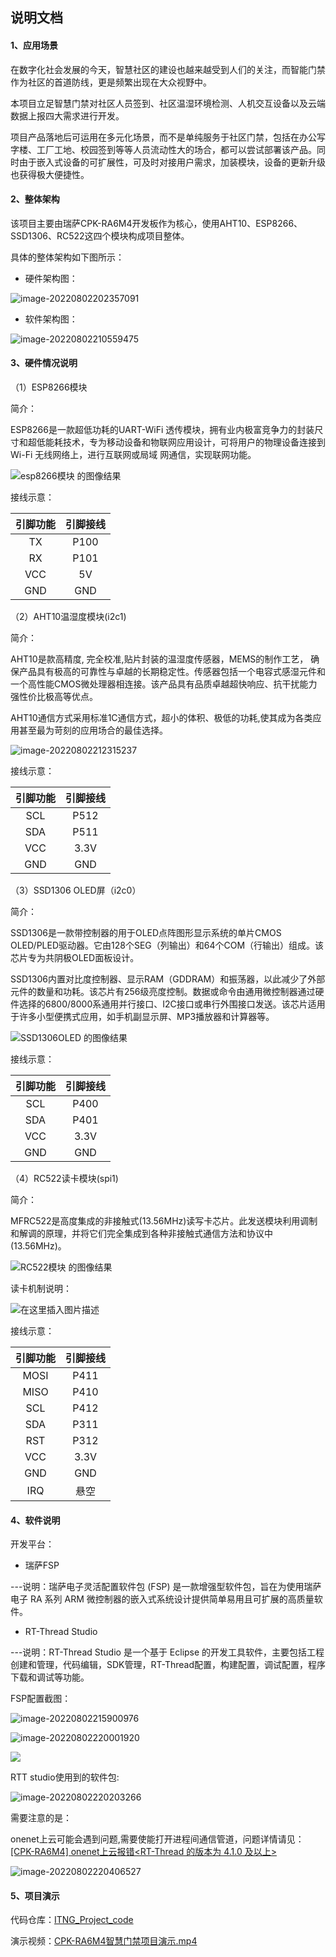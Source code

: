 

## 说明文档

#### 1、应用场景

在数字化社会发展的今天，智慧社区的建设也越来越受到人们的关注，而智能门禁作为社区的首道防线，更是频繁出现在大众视野中。

本项目立足智慧门禁对社区人员签到、社区温湿环境检测、人机交互设备以及云端数据上报四大需求进行开发。

项目产品落地后可运用在多元化场景，而不是单纯服务于社区门禁，包括在办公写字楼、工厂工地、校园签到等等人员流动性大的场合，都可以尝试部署该产品。同时由于嵌入式设备的可扩展性，可及时对接用户需求，加装模块，设备的更新升级也获得极大便捷性。

#### 2、整体架构

该项目主要由瑞萨CPK-RA6M4开发板作为核心，使用AHT10、ESP8266、SSD1306、RC522这四个模块构成项目整体。

具体的整体架构如下图所示：

* 硬件架构图：

![image-20220802202357091](https://raw.githubusercontent.com/kurisaW/picbed/main/img/202208022023168.png)

* 软件架构图：

![image-20220802210559475](https://raw.githubusercontent.com/kurisaW/picbed/main/img/202208022105544.png)

#### 3、硬件情况说明

（1）ESP8266模块

简介：

ESP8266是一款超低功耗的UART-WiFi 透传模块，拥有业内极富竞争力的封装尺寸和超低能耗技术，专为移动设备和物联网应用设计，可将用户的物理设备连接到Wi-Fi 无线网络上，进行互联网或局域 网通信，实现联网功能。

![esp8266模块 的图像结果](https://raw.githubusercontent.com/kurisaW/picbed/main/img/202208022121337.jpeg)

接线示意：

| 引脚功能 | 引脚接线 |
| :------: | :------: |
|    TX    |   P100   |
|    RX    |   P101   |
|   VCC    |    5V    |
|   GND    |   GND    |



（2）AHT10温湿度模块(i2c1)

简介：

AHT10是款高精度, 完全校准,贴片封装的温湿度传感器，MEMS的制作工艺， 确保产品具有极高的可靠性与卓越的长期稳定性。传感器包括一个电容式感湿元件和一个高性能CMOS微处理器相连接。该产品具有品质卓越超快响应、抗干扰能力强性价比极高等优点。

AHT10通信方式采用标准1C通信方式，超小的体积、极低的功耗,使其成为各类应用甚至最为苛刻的应用场合的最佳选择。

![image-20220802212315237](https://raw.githubusercontent.com/kurisaW/picbed/main/img/202208022123281.png)

接线示意：

| 引脚功能 | 引脚接线 |
| :------: | :------: |
|   SCL    |   P512   |
|   SDA    |   P511   |
|   VCC    |   3.3V   |
|   GND    |   GND    |



（3）SSD1306 OLED屏（i2c0）

简介：

SSD1306是一款带控制器的用于OLED点阵图形显示系统的单片CMOS OLED/PLED驱动器。它由128个SEG（列输出）和64个COM（行输出）组成。该芯片专为共阴极OLED面板设计。

SSD1306内置对比度控制器、显示RAM（GDDRAM）和振荡器，以此减少了外部元件的数量和功耗。该芯片有256级亮度控制。数据或命令由通用微控制器通过硬件选择的6800/8000系通用并行接口、I2C接口或串行外围接口发送。该芯片适用于许多小型便携式应用，如手机副显示屏、MP3播放器和计算器等。

![SSD1306OLED 的图像结果](https://raw.githubusercontent.com/kurisaW/picbed/main/img/202208022137197.jpeg)

接线示意：

| 引脚功能 | 引脚接线 |
| :------: | :------: |
|   SCL    |   P400   |
|   SDA    |   P401   |
|   VCC    |   3.3V   |
|   GND    |   GND    |



（4）RC522读卡模块(spi1)

简介：

MFRC522是高度集成的非接触式(13.56MHz)读写卡芯片。此发送模块利用调制和解调的原理，并将它们完全集成到各种非接触式通信方法和协议中(13.56MHz)。

![RC522模块 的图像结果](https://raw.githubusercontent.com/kurisaW/picbed/main/img/202208022141624.jpeg)

读卡机制说明：

![在这里插入图片描述](https://raw.githubusercontent.com/kurisaW/picbed/main/img/202208022147385.png)

接线示意：

| 引脚功能 | 引脚接线 |
| :------: | :------: |
|   MOSI   |   P411   |
|   MISO   |   P410   |
|   SCL    |   P412   |
|   SDA    |   P311   |
|   RST    |   P312   |
|   VCC    |   3.3V   |
|   GND    |   GND    |
|   IRQ    |   悬空   |



#### 4、软件说明

开发平台：

* 瑞萨FSP

---说明：瑞萨电子灵活配置软件包 (FSP) 是一款增强型软件包，旨在为使用瑞萨电子 RA 系列 ARM 微控制器的嵌入式系统设计提供简单易用且可扩展的高质量软件。



* RT-Thread Studio

---说明：RT-Thread Studio 是一个基于 Eclipse 的开发工具软件，主要包括工程创建和管理，代码编辑，SDK管理，RT-Thread配置，构建配置，调试配置，程序下载和调试等功能。



FSP配置截图：

![image-20220802215900976](https://raw.githubusercontent.com/kurisaW/picbed/main/img/202208022159278.png)

![image-20220802220001920](https://raw.githubusercontent.com/kurisaW/picbed/main/img/202208022200987.png)

![](https://raw.githubusercontent.com/kurisaW/picbed/main/img/202208022200987.png)



RTT studio使用到的软件包:

![image-20220802220203266](https://raw.githubusercontent.com/kurisaW/picbed/main/img/202208022202359.png)

需要注意的是：

onenet上云可能会遇到问题,需要使能打开进程间通信管道，问题详情请见：[[CPK-RA6M4] onenet上云报错<RT-Thread 的版本为 4.1.0 及以上>](https://github.com/RT-Thread/rt-thread/issues/6188)

![image-20220802220406527](https://raw.githubusercontent.com/kurisaW/picbed/main/img/202208022204592.png)



#### 5、项目演示

代码仓库：[ITNG_Project_code](https://github.com/kurisaW/Project_hosting/tree/main/ITNG_Project/ITNG_Project_code)

演示视频：[CPK-RA6M4智慧门禁项目演示.mp4](https://github.com/kurisaW/Project_hosting/blob/main/ITNG_Project/CPK-RA6M4%E6%99%BA%E6%85%A7%E9%97%A8%E7%A6%81%E9%A1%B9%E7%9B%AE%E6%BC%94%E7%A4%BA.mp4)